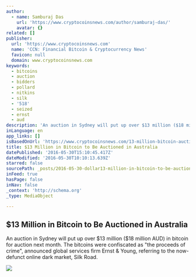 ```yaml
---
author:
  - name: Samburaj Das
    url: 'https://www.cryptocoinsnews.com/author/samburaj-das/'
    avatar: {}
related: []
publisher:
  url: 'https://www.cryptocoinsnews.com'
  name: 'CCN: Financial Bitcoin & Cryptocurrency News'
  favicon: null
  domain: www.cryptocoinsnews.com
keywords:
  - bitcoins
  - auction
  - bidders
  - pollard
  - nitkins
  - silk
  - '518'
  - seized
  - ernst
  - aud
description: 'An auction in Sydney will put up over $13 million ($18 million AUD) in bitcoin for auction next month. The bitcoins were confiscated as "the proceeds of crime", announced global services firm Ernst & Young, referring to the now-defunct online dark market, Silk Road.'
inLanguage: en
app_links: []
isBasedOnUrl: 'https://www.cryptocoinsnews.com/13-million-bitcoin-auctioned-australia/'
title: $13 Million in Bitcoin to Be Auctioned in Australia
datePublished: '2016-05-30T15:10:45.417Z'
dateModified: '2016-05-30T10:10:13.639Z'
starred: false
sourcePath: _posts/2016-05-30-dollar13-million-in-bitcoin-to-be-auctioned-in-australia.md
inFeed: true
hasPage: false
inNav: false
_context: 'http://schema.org'
_type: MediaObject

---
```

<article style=""><h1>$13 Million in Bitcoin to Be Auctioned in Australia</h1><p>An auction in Sydney will put up over $13 million ($18 million AUD) in bitcoin for auction next month. The bitcoins were confiscated as "the proceeds of crime", announced global services firm Ernst &amp; Young, referring to the now-defunct online dark market, Silk Road.</p><img src="https://www.cryptocoinsnews.com/wp-content/uploads/2016/05/Auction-keyboard.jpg" /></article>